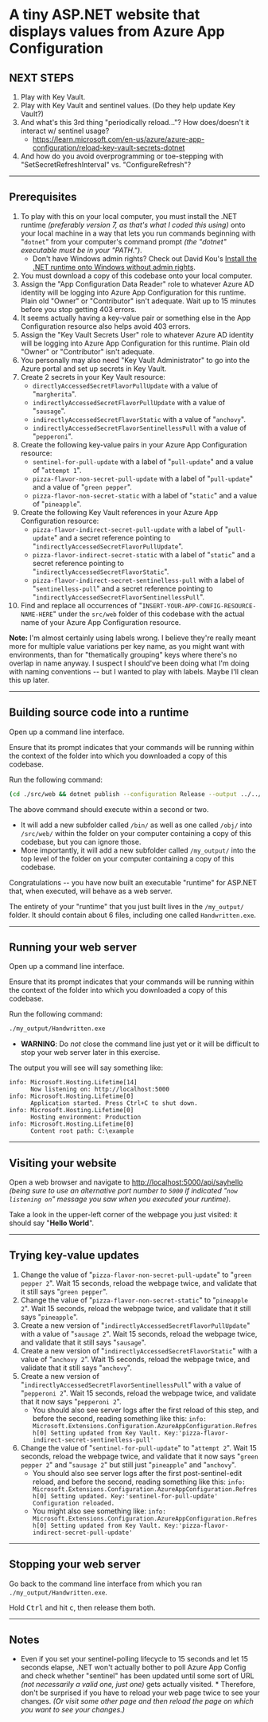 # A tiny ASP.NET website that displays values from Azure App Configuration

## NEXT STEPS

1. Play with Key Vault.
2. Play with Key Vault and sentinel values.  (Do they help update Key Vault?)
3. And what's this 3rd thing "periodically reload..."?  How does/doesn't it interact w/ sentinel usage?
      * https://learn.microsoft.com/en-us/azure/azure-app-configuration/reload-key-vault-secrets-dotnet
4. And how do you avoid overprogramming or toe-stepping with "SetSecretRefreshInterval" vs. "ConfigureRefresh"?

---

## Prerequisites

1. To play with this on your local computer, you must install the .NET runtime _(preferably version 7, as that's what I coded this using)_ onto your local machine in a way that lets you run commands beginning with "`dotnet`" from your computer's command prompt _(the "dotnet" executable must be in your "PATH.")_.
    * Don't have Windows admin rights?  Check out David Kou's [Install the .NET runtime onto Windows without admin rights](https://dev.to/davidkou/install-anything-without-admin-rights-4p0j#install-dotnet-sdk-or-runtime-without-admin).
2. You must download a copy of this codebase onto your local computer.
3. Assign the "App Configuration Data Reader" role to whatever Azure AD identity will be logging into Azure App Configuration for this runtime.  Plain old "Owner" or "Contributor" isn't adequate.  Wait up to 15 minutes before you stop getting 403 errors.
4. It seems actually having a key-value pair or something else in the App Configuration resource also helps avoid 403 errors.
5. Assign the "Key Vault Secrets User" role to whatever Azure AD identity will be logging into Azure App Configuration for this runtime.  Plain old "Owner" or "Contributor" isn't adequate.
6. You personally may also need "Key Vault Administrator" to go into the Azure portal and set up secrets in Key Vault.
7. Create 2 secrets in your Key Vault resource:
      * `directlyAccessedSecretFlavorPullUpdate` with a value of "`margherita`".
      * `indirectlyAccessedSecretFlavorPullUpdate` with a value of "`sausage`".
      * `indirectlyAccessedSecretFlavorStatic` with a value of "`anchovy`".
      * `indirectlyAccessedSecretFlavorSentinellessPull` with a value of "`pepperoni`".
8. Create the following key-value pairs in your Azure App Configuration resource:
      * `sentinel-for-pull-update` with a label of "`pull-update`" and a value of "`attempt 1`".
      * `pizza-flavor-non-secret-pull-update` with a label of "`pull-update`" and a value of "`green pepper`".
      * `pizza-flavor-non-secret-static` with a label of "`static`" and a value of "`pineapple`".
9. Create the following Key Vault references in your Azure App Configuration resource:
      * `pizza-flavor-indirect-secret-pull-update` with a label of "`pull-update`" and a secret reference pointing to "`indirectlyAccessedSecretFlavorPullUpdate`".
      * `pizza-flavor-indirect-secret-static` with a label of "`static`" and a secret reference pointing to "`indirectlyAccessedSecretFlavorStatic`".
      * `pizza-flavor-indirect-secret-sentinelless-pull` with a label of "`sentinelless-pull`" and a secret reference pointing to "`indirectlyAccessedSecretFlavorSentinellessPull`".
10. Find and replace all occurrences of "`INSERT-YOUR-APP-CONFIG-RESOURCE-NAME-HERE`" under the `src/web` folder of this codebase with the actual name of your Azure App Configuration resource.

**Note:**  I'm almost certainly using labels wrong.  I believe they're really meant more for multiple value variations per key name, as you might want with environments, than for "thematically grouping" keys where there's no overlap in name anyway.  I suspect I should've been doing what I'm doing with naming conventions -- but I wanted to play with labels.  Maybe I'll clean this up later.

---

## Building source code into a runtime

Open up a command line interface.

Ensure that its prompt indicates that your commands will be running within the context of the folder into which you downloaded a copy of this codebase.

Run the following command:

```sh
(cd ./src/web && dotnet publish --configuration Release --output ../../my_output && cd ../..)
```

The above command should execute within a second or two.

* It will add a new subfolder called `/bin/` as well as one called `/obj/` into `/src/web/` within the folder on your computer containing a copy of this codebase, but you can ignore those.
* More importantly, it will add a new subfolder called `/my_output/` into the top level of the folder on your computer containing a copy of this codebase.

Congratulations -- you have now built an executable "runtime" for ASP.NET that, when executed, will behave as a web server.

The entirety of your "runtime" that you just built lives in the `/my_output/` folder.  It should contain about 6 files, including one called `Handwritten.exe`.

---

## Running your web server

Open up a command line interface.

Ensure that its prompt indicates that your commands will be running within the context of the folder into which you downloaded a copy of this codebase.

Run the following command:

```sh
./my_output/Handwritten.exe
```

* **WARNING**:  Do _not_ close the command line just yet or it will be difficult to stop your web server later in this exercise.

The output you will see will say something like:

```
info: Microsoft.Hosting.Lifetime[14]
      Now listening on: http://localhost:5000
info: Microsoft.Hosting.Lifetime[0]
      Application started. Press Ctrl+C to shut down.
info: Microsoft.Hosting.Lifetime[0]
      Hosting environment: Production
info: Microsoft.Hosting.Lifetime[0]
      Content root path: C:\example
```

---

## Visiting your website

Open a web browser and navigate to [http://localhost:5000/api/sayhello](http://localhost:5000/api/sayhello) _(being sure to use an alternative port number to `5000` if indicated "`now listening on`" message you saw when you executed your runtime)_.

Take a look in the upper-left corner of the webpage you just visited:  it should say "**Hello World**".

---

## Trying key-value updates

1. Change the value of "`pizza-flavor-non-secret-pull-update`" to "`green pepper 2`".  Wait 15 seconds, reload the webpage twice, and validate that it still says "`green pepper`".
1. Change the value of "`pizza-flavor-non-secret-static`" to "`pineapple 2`".  Wait 15 seconds, reload the webpage twice, and validate that it still says "`pineapple`".
1. Create a new version of "`indirectlyAccessedSecretFlavorPullUpdate`" with a value of "`sausage 2`".  Wait 15 seconds, reload the webpage twice, and validate that it still says "`sausage`".
1. Create a new version of "`indirectlyAccessedSecretFlavorStatic`" with a value of "`anchovy 2`".  Wait 15 seconds, reload the webpage twice, and validate that it still says "`anchovy`".
1. Create a new version of "`indirectlyAccessedSecretFlavorSentinellessPull`" with a value of "`pepperoni 2`".  Wait 15 seconds, reload the webpage twice, and validate that it now says "`pepperoni 2`".
      * You should also see server logs after the first reload of this step, and before the second, reading something like this:
            ```
            info: Microsoft.Extensions.Configuration.AzureAppConfiguration.Refresh[0]
                  Setting updated from Key Vault. Key:'pizza-flavor-indirect-secret-sentinelless-pull'
            ```
1. Change the value of "`sentinel-for-pull-update`" to "`attempt 2`".  Wait 15 seconds, reload the webpage twice, and validate that it now says "`green pepper 2`" and "`sausage 2`" but still just "`pineapple`" and "`anchovy`".
      * You should also see server logs after the first post-sentinel-edit reload, and before the second, reading something like this:
            ```
            info: Microsoft.Extensions.Configuration.AzureAppConfiguration.Refresh[0]
                  Setting updated. Key:'sentinel-for-pull-update'
                  Configuration reloaded.
            ```
      * You might also see something like:
            ```
            info: Microsoft.Extensions.Configuration.AzureAppConfiguration.Refresh[0]
                  Setting updated from Key Vault. Key:'pizza-flavor-indirect-secret-pull-update'
            ```

---

## Stopping your web server

Go back to the command line interface from which you ran `./my_output/Handwritten.exe`.

Hold <kbd>Ctrl</kbd> and hit <kbd>c</kbd>, then release them both.

---

## Notes

* Even if you set your sentinel-polling lifecycle to 15 seconds and let 15 seconds elapse, .NET won't actually bother to poll Azure App Config and check whether "sentinel" has been updated until some sort of URL _(not necessarily a valid one, just one)_ gets actually visited.
      * Therefore, don't be surprised if you have to reload your web page twice to see your changes.  _(Or visit some other page and then reload the page on which you want to see your changes.)_